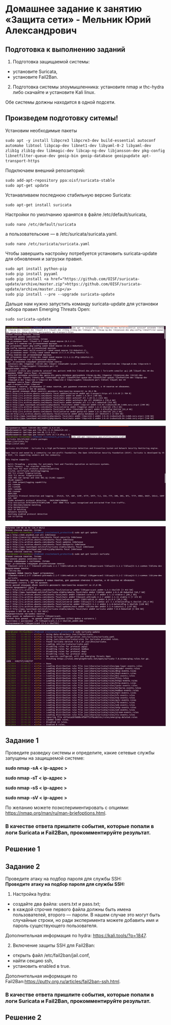 # Домашнее задание к занятию «Защита сети» - Мельник Юрий Александрович

## Подготовка к выполнению заданий

   1. Подготовка защищаемой системы:

   - установите Suricata,
   - установите Fail2Ban.

   2. Подготовка системы злоумышленника: установите nmap и thc-hydra либо скачайте и установите Kali linux.

Обе системы должны находится в одной подсети.

## Произведем подготовку ситемы!

Установим необходимые пакеты   
```
sudo apt -y install libpcre3 libpcre3-dev build-essential autoconf automake libtool libpcap-dev libnet1-dev libyaml-0-2 libyaml-dev zlib1g zlib1g-dev libmagic-dev libcap-ng-dev libjansson-dev pkg-config libnetfilter-queue-dev geoip-bin geoip-database geoipupdate apt-transport-https
```

Подключаем внешний репозиторий:   
```
sudo add-apt-repository ppa:oisf/suricata-stable
sudo apt-get update
```


Устанавливаем последнюю стабильную версию Suricata:  
```
sudo apt-get install suricata
```

Настройки по умолчанию хранятся в файле /etc/default/suricata, 
```
sudo nano /etc/default/suricata
```

а пользовательские — в /etc/suricata/suricata.yaml. 
```
sudo nano /etc/suricata/suricata.yaml
```

Чтобы завершить настройку потребуется установить suricata-update для обновления и загрузки правил.
```
sudo apt install python-pip
sudo pip install pyyaml
sudo pip install <a href="https://github.com/OISF/suricata-update/archive/master.zip">https://github.com/OISF/suricata-update/archive/master.zip</a>
sudo pip install --pre --upgrade suricata-update
```
Дальше нам нужно запустить команду suricata-update для установки набора правил Emerging Threats Open:
```
sudo suricata-update 
```

![рис 1](https://github.com/ysatii/network_protection/blob/main/img/image0_1.jpg)

![рис 2](https://github.com/ysatii/network_protection/blob/main/img/image0_2.jpg)

![рис 3](https://github.com/ysatii/network_protection/blob/main/img/image0_3.jpg)

![рис 4](https://github.com/ysatii/network_protection/blob/main/img/image0_4.jpg)

## Задание 1
Проведите разведку системы и определите, какие сетевые службы запущены на защищаемой системе:

**sudo nmap -sA < ip-адрес >**  

**sudo nmap -sT < ip-адрес >**  

**sudo nmap -sS < ip-адрес >**  

**sudo nmap -sV < ip-адрес >**  

По желанию можете поэкспериментировать с опциями: https://nmap.org/man/ru/man-briefoptions.html.

### В качестве ответа пришлите события, которые попали в логи Suricata и Fail2Ban, прокомментируйте результат.

## Решение 1 
 
 





## Задание 2

Проведите атаку на подбор пароля для службы SSH:  
**Проведите атаку на подбор пароля для службы SSH:**  

1. Настройка hydra: 
- создайте два файла: users.txt и pass.txt;
- в каждой строчке первого файла должны быть имена пользователей, второго — пароли. В нашем случае это могут быть случайные строки, но ради эксперимента можете добавить имя и пароль существующего пользователя.

Дополнительная информация по hydra: https://kali.tools/?p=1847.  


2. Включение защиты SSH для Fail2Ban:

- открыть файл /etc/fail2ban/jail.conf,
- найти секцию ssh,
- установить enabled в true.

Дополнительная информация по Fail2Ban:https://putty.org.ru/articles/fail2ban-ssh.html.  

### В качестве ответа пришлите события, которые попали в логи Suricata и Fail2Ban, прокомментируйте результат.
## Решение 2

